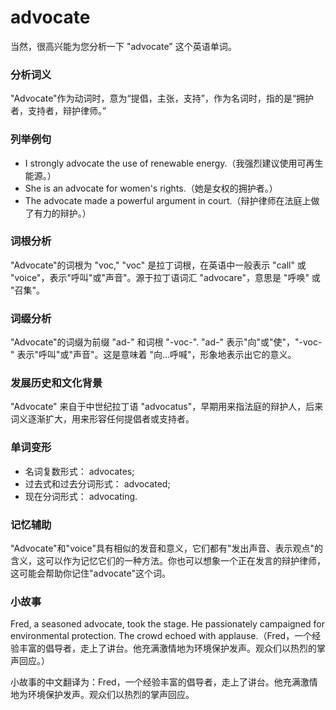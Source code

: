 # advocate

当然，很高兴能为您分析一下 "advocate" 这个英语单词。

  

### 分析词义

  

"Advocate"作为动词时，意为“提倡，主张，支持”，作为名词时，指的是“拥护者，支持者，辩护律师。”

  

### 列举例句

  

*   I strongly advocate the use of renewable energy.（我强烈建议使用可再生能源。）
*   She is an advocate for women's rights.（她是女权的拥护者。）
*   The advocate made a powerful argument in court.（辩护律师在法庭上做了有力的辩护。）

  

### 词根分析

  

"Advocate"的词根为 "voc," "voc" 是拉丁词根，在英语中一般表示 "call" 或 "voice"，表示"呼叫"或"声音"。源于拉丁语词汇 "advocare"，意思是 "呼唤" 或 "召集"。

  

### 词缀分析

  

"Advocate"的词缀为前缀 "ad-" 和词根 "-voc-". "ad-" 表示"向"或"使"，"-voc-" 表示"呼叫"或"声音"。这是意味着 "向...呼喊"，形象地表示出它的意义。

  

### 发展历史和文化背景

  

"Advocate" 来自于中世纪拉丁语 "advocatus"，早期用来指法庭的辩护人，后来词义逐渐扩大，用来形容任何提倡者或支持者。

  

### 单词变形

  

*   名词复数形式： advocates;
*   过去式和过去分词形式： advocated;
*   现在分词形式： advocating.

  

### 记忆辅助

  

"Advocate"和"voice"具有相似的发音和意义，它们都有"发出声音、表示观点"的含义，这可以作为记忆它们的一种方法。你也可以想象一个正在发言的辩护律师，这可能会帮助你记住"advocate"这个词。

  

### 小故事

  

Fred, a seasoned advocate, took the stage. He passionately campaigned for environmental protection. The crowd echoed with applause.（Fred，一个经验丰富的倡导者，走上了讲台。他充满激情地为环境保护发声。观众们以热烈的掌声回应。）

  

小故事的中文翻译为：Fred，一个经验丰富的倡导者，走上了讲台。他充满激情地为环境保护发声。观众们以热烈的掌声回应。
